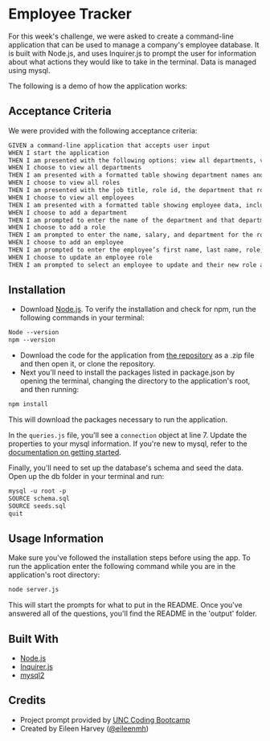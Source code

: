 # Employee Tracker

For this week's challenge, we were asked to create a command-line application that can be used to manage a company's employee database. It is built with Node.js, and uses Inquirer.js to prompt the user for information about what actions they would like to take in the terminal. Data is managed using mysql. 

The following is a demo of how the application works:

## Acceptance Criteria

We were provided with the following acceptance criteria:

```md
GIVEN a command-line application that accepts user input
WHEN I start the application
THEN I am presented with the following options: view all departments, view all roles, view all employees, add a department, add a role, add an employee, and update an employee role
WHEN I choose to view all departments
THEN I am presented with a formatted table showing department names and department ids
WHEN I choose to view all roles
THEN I am presented with the job title, role id, the department that role belongs to, and the salary for that role
WHEN I choose to view all employees
THEN I am presented with a formatted table showing employee data, including employee ids, first names, last names, job titles, departments, salaries, and managers that the employees report to
WHEN I choose to add a department
THEN I am prompted to enter the name of the department and that department is added to the database
WHEN I choose to add a role
THEN I am prompted to enter the name, salary, and department for the role and that role is added to the database
WHEN I choose to add an employee
THEN I am prompted to enter the employee’s first name, last name, role, and manager, and that employee is added to the database
WHEN I choose to update an employee role
THEN I am prompted to select an employee to update and their new role and this information is updated in the database
```

## Installation

- Download [Node.js](https://nodejs.dev/en/download/). To verify the installation and check for npm, run the following commands in your terminal:

```md
Node --version
npm --version
```

- Download the code for the application from [the repository](https://github.com/eileenmh/README-generator) as a .zip file and then open it, or clone the repository.
- Next you'll need to install the packages listed in package.json by opening the terminal, changing the directory to the application's root, and then running:

```md
npm install
```

This will download the packages necessary to run the application.

In the `queries.js` file, you'll see a `connection` object at line 7. Update the properties to your mysql information. If you're new to mysql, refer to the [documentation on getting started](https://dev.mysql.com/doc/mysql-getting-started/en/).

Finally, you'll need to set up the database's schema and seed the data. Open up the db folder in your terminal and run:

```md
mysql -u root -p
SOURCE schema.sql
SOURCE seeds.sql
quit
```

## Usage Information

Make sure you've followed the installation steps before using the app.
To run the application enter the following command while you are in the application's root directory:

```md
node server.js
```

This will start the prompts for what to put in the README. Once you've answered all of the questions, you'll find the README in the 'output' folder.

## Built With

- [Node.js](https://nodejs.org/en)
- [Inquirer.js](https://www.npmjs.com/package/inquirer)
- [mysql2](https://www.npmjs.com/package/mysql2)

## Credits

- Project prompt provided by [UNC Coding Bootcamp](https://bootcamp.unc.edu/coding/)
- Created by Eileen Harvey ([@eileenmh](https://github.com/eileenmh))